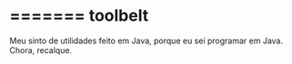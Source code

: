 =======
toolbelt
========

Meu sinto de utilidades feito em Java, porque eu sei programar em Java. Chora, recalque.
